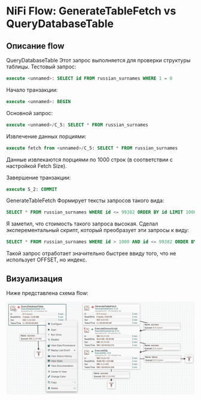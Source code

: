 # NiFi Flow: GenerateTableFetch vs QueryDatabaseTable

## Описание flow

QueryDatabaseTable
Этот запрос выполняется для проверки структуры таблицы.
Тестовый запрос:
```sql
execute <unnamed>: SELECT id FROM russian_surnames WHERE 1 = 0
```
Начало транзакции:
```sql
execute <unnamed>: BEGIN
```
Основной запрос:
```sql
execute <unnamed>/C_5: SELECT * FROM russian_surnames
```

Извлечение данных порциями:
```sql
execute fetch from <unnamed>/C_5: SELECT * FROM russian_surnames
```
Данные извлекаются порциями по 1000 строк (в соответствии с настройкой Fetch Size).

Завершение транзакции:
```sql
execute S_2: COMMIT
```

GenerateTableFetch
Формирует тексты запросов такого вида:
```sql
SELECT * FROM russian_surnames WHERE id <= 99382 ORDER BY id LIMIT 1000 OFFSET 1000
```
Я заметил, что стоимость такого запроса высокая. 
Сделал эксперементальный скрипт, который преобразует эти запросы к виду:
```sql
SELECT * FROM russian_surnames WHERE id > 1000 AND id <= 99382 ORDER BY id LIMIT 1000;
```
Такой запрос отработает значительно быстрее ввиду того, что не использует OFFSET, но индекс.


## Визуализация

Ниже представлена схема flow:

![NiFi Flow](pipeline.png)

